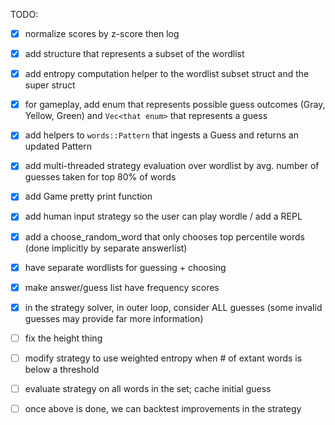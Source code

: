 TODO:

- [x] normalize scores by z-score then log
- [x] add structure that represents a subset of the wordlist
- [x] add entropy computation helper to the wordlist subset struct and the super struct

- [x] for gameplay, add enum that represents possible guess outcomes (Gray, Yellow, Green) and `Vec<that enum>` that represents a guess
- [x] add helpers to `words::Pattern` that ingests a Guess and returns an updated Pattern
- [x] add multi-threaded strategy evaluation over wordlist by avg. number of guesses taken for top 80% of words

- [x] add Game pretty print function
- [x] add human input strategy so the user can play wordle / add a REPL
- [x] add a choose_random_word that only chooses top percentile words (done implicitly by separate answerlist)
- [x] have separate wordlists for guessing + choosing
- [x] make answer/guess list have frequency scores
- [x] in the strategy solver, in outer loop, consider ALL guesses (some invalid guesses may provide far more information)
- [ ] fix the height thing
- [ ] modify strategy to use weighted entropy when # of extant words is below a threshold
- [ ] evaluate strategy on all words in the set; cache initial guess
- [ ] once above is done, we can backtest improvements in the strategy
